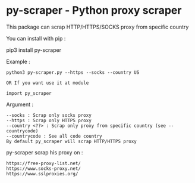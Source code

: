 py-scraper - Python proxy scraper
=============================

This package can scrap HTTP/HTTPS/SOCKS proxy from specific country

You can install with pip : 

pip3 install py-scraper


Example : 

    python3 py-scraper.py --https --socks --country US

    OR If you want use it at module 

    import py_scraper

Argument : 

    --socks : Scrap only socks proxy
    --https : Scrap only HTTPS proxy
    --country <??> : Scrap only proxy from specific country (see --countrycode)
    --countrycode : See all code country
    By default py_scraper will scrap HTTP/HTTPS proxy

py-scraper scrap his proxy on : 

    https://free-proxy-list.net/
    https://www.socks-proxy.net/
    https://www.sslproxies.org/
